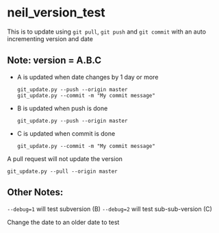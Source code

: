# neil_version_test

This is to update using `git pull`, `git push` and `git commit` with an auto incrementing version and date

## Note: version = A.B.C

- A is updated when date changes by 1 day or more
    ```
    git_update.py --push --origin master
    git_update.py --commit -m "My commit message"
    ```
- B is updated when push is done
    ```
    git_update.py --push --origin master
    ```
- C is updated when commit is done
    ```
    git_update.py --commit -m "My commit message"
    ```
    
A pull request will not update the version
```
git_update.py --pull --origin master
```

## Other Notes:
`--debug=1` will test subversion (B)
`--debug=2` will test sub-sub-version (C)

Change the date to an older date to test

